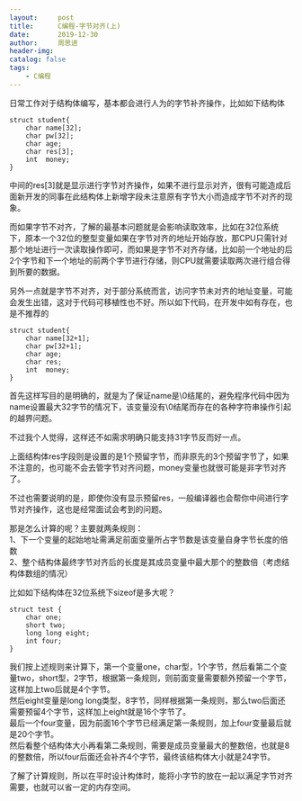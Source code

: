 ```yaml
---
layout:     post
title:      C编程-字节对齐(上)
date:       2019-12-30
author:     周思进
header-img:	
catalog: false
tags:
    - C编程
---
```


日常工作对于结构体编写，基本都会进行人为的字节补齐操作，比如如下结构体


```
struct student{
    char name[32];
    char pw[32];
    char age;
    char res[3];
    int  money;
}
```

中间的res[3]就是显示进行字节对齐操作，如果不进行显示对齐，很有可能造成后面新开发的同事在此结构体上新增字段未注意原有字节大小而造成字节不对齐的现象。

而如果字节不对齐，了解的最基本问题就是会影响读取效率，比如在32位系统下，原本一个32位的整型变量如果在字节对齐的地址开始存放，那CPU只需针对那个地址进行一次读取操作即可，而如果是字节不对齐存储，比如前一个地址的后2个字节和下一个地址的前两个字节进行存储，则CPU就需要读取两次进行组合得到所要的数据。

另外一点就是字节不对齐，对于部分系统而言，访问字节未对齐的地址变量，可能会发生出错，这对于代码可移植性也不好。所以如下代码，在开发中如有存在，也是不推荐的


```
struct student{
    char name[32+1];
    char pw[32+1];
    char age;
    char res;
    int  money;
}
```

首先这样写目的是明确的，就是为了保证name是\0结尾的，避免程序代码中因为name设置最大32字节的情况下，该变量没有\0结尾而存在的各种字符串操作引起的越界问题。

不过我个人觉得，这样还不如需求明确只能支持31字节反而好一点。

上面结构体res字段则是设置的是1个预留字节，而非原先的3个预留字节了，如果不注意的，也可能不会去管字节对齐问题，money变量也就很可能是非字节对齐了。

不过也需要说明的是，即使你没有显示预留res，一般编译器也会帮你中间进行字节对齐操作，这也是经常面试会考到的问题。

那是怎么计算的呢？主要就两条规则：  
1、下一个变量的起始地址需满足前面变量所占字节数是该变量自身字节长度的倍数  
2、整个结构体最终字节对齐后的长度是其成员变量中最大那个的整数倍（考虑结构体数组的情况）

比如如下结构体在32位系统下sizeof是多大呢？

```
struct test {
    char one;
    short two;
    long long eight;
    int four;
}
```

我们按上述规则来计算下，第一个变量one，char型，1个字节，然后看第二个变量two，short型，2字节，根据第一条规则，则前面变量需要额外预留一个字节，这样加上two后就是4个字节。  
然后eight变量是long long类型，8字节，同样根据第一条规则，那么two后面还需要预留4个字节，这样加上eight就是16个字节了。  
最后一个four变量，因为前面16个字节已经满足第一条规则，加上four变量最后就是20个字节。  
然后看整个结构体大小再看第二条规则，需要是成员变量最大的整数倍，也就是8的整数倍，所以four后面还会补齐4个字节，最终该结构体大小就是24字节。


了解了计算规则，所以在平时设计构体时，能将小字节的放在一起以满足字节对齐需要，也就可以省一定的内存空间。


